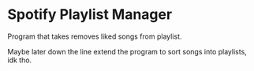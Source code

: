 
# Spotify Playlist Manager
Program that takes removes liked songs from playlist.

Maybe later down the line extend the program to sort songs into playlists, idk tho.

